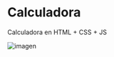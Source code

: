 # Calculadora
Calculadora en HTML + CSS + JS

![imagen](https://github.com/SergioLarriba/Calculadora/assets/98891869/4c4b38ac-5804-40ea-8cfb-bc3f838b5ca0)

